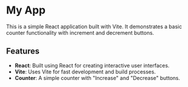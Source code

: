 # My App

This is a simple React application built with Vite. It demonstrates a basic counter functionality with increment and decrement buttons.

## Features

- **React**: Built using React for creating interactive user interfaces.
- **Vite**: Uses Vite for fast development and build processes.
- **Counter**: A simple counter with "Increase" and "Decrease" buttons.